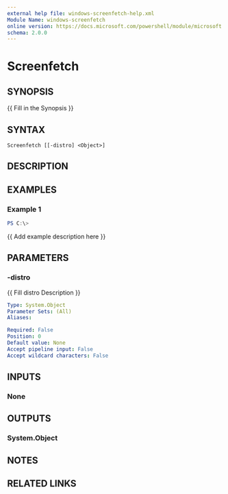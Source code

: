 ```yaml
---
external help file: windows-screenfetch-help.xml
Module Name: windows-screenfetch
online version: https://docs.microsoft.com/powershell/module/microsoft.powershell.utility/get-uptime?view=powershell-7.1&WT.mc_id=ps-gethelp
schema: 2.0.0
---
```


# Screenfetch

## SYNOPSIS
{{ Fill in the Synopsis }}

## SYNTAX

```
Screenfetch [[-distro] <Object>]
```

## DESCRIPTION


## EXAMPLES

### Example 1
```powershell
PS C:\> 
```

{{ Add example description here }}

## PARAMETERS

### -distro
{{ Fill distro Description }}

```yaml
Type: System.Object
Parameter Sets: (All)
Aliases:

Required: False
Position: 0
Default value: None
Accept pipeline input: False
Accept wildcard characters: False
```

## INPUTS

### None

## OUTPUTS

### System.Object
## NOTES

## RELATED LINKS

